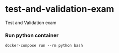 # test-and-validation-exam
Test and Validation exam

### Run python container
`docker-compose run --rm python bash`